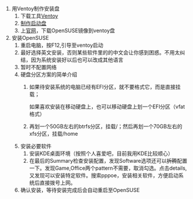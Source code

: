 1. 用Ventoy制作安装盘
   1. 下载工具[Ventoy](https://www.ventoy.net/cn/download.html "下载ventoy工具")
   2. [制作启动盘](https://www.ventoy.net/cn/doc_start.html)
   3. 上[官网](https://www.opensuse.org/)，下载OpenSUSE镜像到ventoy盘
2. 安装OpenSUSE
   1. 重启电脑，按F12,引导至ventoy启动
   2. 最好选择英文安装，否则某些软件里的的中文会让你感到困惑。不用太纠结，因为系统安装好以后也可以改成其他语言
   3. 暂时不配置网络
   4. 硬盘分区方案的简单介绍
      1. 如果待安装系统的电脑已经有EFI分区，就不要格式它，而是直接挂载；

         如果喜欢安装在移动硬盘上，也可以移动硬盘上划一个EFI分区（vfat格式）
      2. 再划一个50GB左右的btrfs分区，挂载/；然后再划一个70GB左右的xfs分区，挂载/home
   5. 安装必要软件
       1. 安装KDE桌面环境（按照个人喜爱吧，目前我用KDE比较顺心）
       2. 在最后的Summary检查安装配置，发现Software选项还可以~~折腾~~配置一下。发现Game,Office两个pattern不需要，取消勾选。点击details,又发现可以安装特定软件。搜索pppoe，安装相关软件，方便启动系统后直接拨号上网。
   6. 确认安装，等待安装完成后会自动重启至OpenSUSE